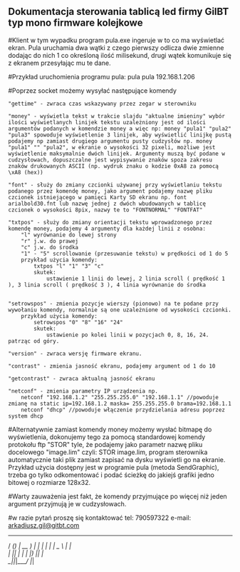﻿## Dokumentacja sterowania tablicą led firmy GilBT typ mono firmware kolejkowe

#Klient w tym wypadku program pula.exe ingeruje w to co ma wyświetlać ekran. Pula uruchamia dwa wątki z czego pierwszy odlicza dwie zmienne dodając do nich 1 co określoną ilość milisekund, drugi wątek komunikuje się z ekranem przesyłając mu te dane.

#Przykład uruchomienia programu pula:
	pula <adres ip>
	pula 192.168.1.206

#Poprzez socket możemy wysyłać następujące komendy

	"gettime" - zwraca czas wskazywany przez zegar w sterowniku

	"money" - wyświetla tekst w trakcie slajdu "aktualne imieniny" wybór ilości wyświetlanych linijek tekstu uzależniony jest od ilości argumentów podanych w komendzie money a więc np: money "pula1" "pula2" "pula3" spowoduje wyświetlenie 3 linijek, aby wyświetlić linijkę pustą podajemy np zamiast drugiego argumentu pusty cudzysłów np. money "pula1" "" "pula2", w ekranie o wysokości 32 pixeli, możliwe jest wyświetlenie maksymalnie dwóch linijek. Argumenty muszą być podane w cudzysłowach, dopuszczalne jest wypisywanie znaków spoza zakresu znaków drukowanych ASCII (np. wydruk znaku o kodzie 0xA8 za pomocą \xA8 (hex))

	"font" - służy do zmiany czcionki używanej przy wyświetlaniu tekstu podanego przez komendę money, jako argument podajemy nazwę pliku czcionek istniejącego w pamięci Karty SD ekranu np. font arialbold30.fnt lub nazwę jednej z dwóch wbudowanych w tablicę czcionek o wysokości 8pix, nazwy te to "FONTNORMAL" "FONTFAT"

	"txtpos" - służy do zmiany orientacji tekstu wprowadzonego przez komendę money, podajemy 4 argumenty dla każdej linii z osobna:
		"l" wyrównanie do lewej strony
		"r" j.w. do prawej
		"c" j.w. do środka
		"1" - "5" scrollowanie (przesuwanie tekstu) w prędkości od 1 do 5
		przykład użycia komendy:
			txtpos "l" "1" "3" "c"
			skutek:
				ustawienie 1 linii do lewej, 2 linia scroll ( prędkość 1 ), 3 linia scroll ( prędkość 3 ), 4 linia wyrównanie do środka


	"setrowspos" - zmienia pozycje wierszy (pionowo) na te podane przy wywołaniu komendy, normalnie są one uzależnione od wysokości czcionki.
		przykład użycia komendy:
			setrowspos "0" "8" "16" "24"
			skutek:
				ustawienie po kolei linii w pozycjach 0, 8, 16, 24. patrząc od góry.

	"version" - zwraca wersję firmware ekranu.

	"contrast" - zmienia jasność ekranu, podajemy argument od 1 do 10

	"getcontrast" - zwraca aktualną jasność ekranu

	"netconf" - zmienia parametry IP urządzenia np.
		netconf "192.168.1.2" "255.255.255.0" "192.168.1.1" //powoduje zmianę na static ip=192.168.1.2 maska= 255.255.255.0 brama=192.168.1.1
		netconf "dhcp" //powoduje włączenie przydzielania adresu poprzez system dhcp

#Alternatywnie zamiast komendy money możemy wysłać bitmapę do wyświetlenia, dokonujemy tego za pomocą standardowej komendy protokołu ftp "STOR" tyle, że podajemy jako parametr nazwę pliku docelowego "image.lim" 
		czyli: 
			STOR image.lim, program sterownika automatycznie taki plik zamiast zapisać na dysku wyświetli go na ekranie. 
			Przykład użycia dostępny jest w programie pula (metoda SendGraphic), trzeba go tylko odkomentować i podać ścieżkę do jakiejś grafiki jedno bitowej o rozmiarze 128x32.

#Warty zauważenia jest fakt, że komendy przyjmujące po więcej niż jeden argument przyjmują je w cudzysłowach.

#w razie pytań proszę się kontaktować 
			tel: 790597322 
			e-mail: arkadiusz.gil@gitbt.com

  ____ _ _ ____ _____ 
 / ___(_) | __ )_   _|
| |  _| | |  _ \ | |  
| |_| | | | |_) || |  
 \____|_|_|____/ |_|  
                      
